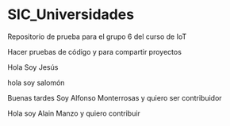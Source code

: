 # SIC_Universidades

Repositorio de prueba para el grupo 6 del curso de IoT

Hacer pruebas de código y para compartir proyectos

Hola Soy Jesús 

hola soy salomón 

Buenas tardes Soy Alfonso Monterrosas y quiero ser contribuidor

Hola soy Alain Manzo y quiero contribuir

